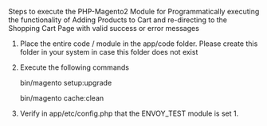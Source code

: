 Steps to execute the PHP-Magento2 Module for Programmatically executing the functionality of Adding Products to Cart and re-directing to the Shopping Cart Page with valid success or error messages

1) Place the entire code / module in the app/code folder. Please create this folder in your system in case this folder does not exist

2) Execute the following commands
   
   bin/magento setup:upgrade
   
   bin/magento cache:clean

3) Verify in app/etc/config.php that the ENVOY_TEST module is set 1.
   
